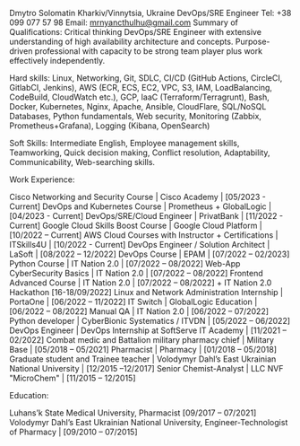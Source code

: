 Dmytro Solomatin                                                        Kharkiv/Vinnytsia, Ukraine                                       DevOps/SRE Engineer                                                     Tel: +38 099 077 57 98
                                                                        Email: mrnyancthulhu@gmail.com
Summary of Qualifications:
Critical thinking DevOps/SRE Engineer with extensive understanding of high availability architecture and concepts. Purpose-driven professional with capacity to be strong team player plus work effectively independently.

Hard skills: Linux, Networking, Git, SDLC, CI/CD (GitHub Actions, CircleCI, GitlabCI, Jenkins), AWS (ECR, ECS, EC2, VPC, S3, IAM, LoadBalancing, CodeBuild, CloudWatch etc.), GCP, IaaC (Terraform/Terragrunt), Bash, Docker,  Kubernetes, Nginx, Apache, Ansible, CloudFlare, SQL/NoSQL Databases, Python fundamentals, Web security, Monitoring (Zabbix, Prometheus+Grafana), Logging (Kibana, OpenSearch)

Soft Skills: Intermediate English, Employee management skills, Teamworking, Quick decision making, Conflict resolution, Adaptability, Communicability, Web-searching skills.

Work Experience:

Cisco Networking and Security Course | Cisco Academy | [05/2023 - Current]
DevOps and Kubernetes Course | Prometheus + GlobalLogic | [04/2023 - Current]
DevOps/SRE/Cloud Engineer | PrivatBank | [11/2022 - Current]
Google Cloud Skills Boost Course | Google Cloud Platform | [10/2022 – Current]
AWS Cloud Courses with Instructor + Certifications | ITSkills4U | [10/2022 - Current]
DevOps Engineer / Solution Architect | LaSoft | [08/2022 – 12/2022]
DevOps Course | EPAM | [07/2022 – 02/2023]
Python Course | IT Nation 2.0 | [07/2022 – 08/2022]
Web-App CyberSecurity Basics | IT Nation 2.0 | [07/2022 – 08/2022]
Frontend Advanced Course | IT Nation 2.0 | [07/2022 – 08/2022] + IT Nation 2.0 Hackathon [16-18/09/2022]
Linux and Network Administration Internship | PortaOne | [06/2022 – 11/2022]
IT Switch | GlobalLogic Education | [06/2022 – 08/2022]
Manual QA | IT Nation 2.0 | [06/2022 – 07/2022]
Python developer | CyberBionic Systematics / ITVDN | [05/2022 – 06/2022]
DevOps Engineer | DevOps Internship at SoftServe IT Academy | [11/2021 – 02/2022]
Combat medic and Battalion military pharmacy chief | Military Base | [05/2018 – 05/2021]
Pharmacist | Pharmacy | [01/2018 – 05/2018]
Graduate student and Trainee teacher | Volodymyr Dahl’s East Ukrainian National University | [12/2015 –12/2017]
Senior Chemist-Analyst | LLC NVF "MicroChem" | [11/2015 – 12/2015]

Education:

Luhans’k State Medical University, Pharmacist [09/2017 – 07/2021] 
Volodymyr Dahl’s East Ukrainian National University, Engineer-Technologist of Pharmacy | [09/2010 – 07/2015]
